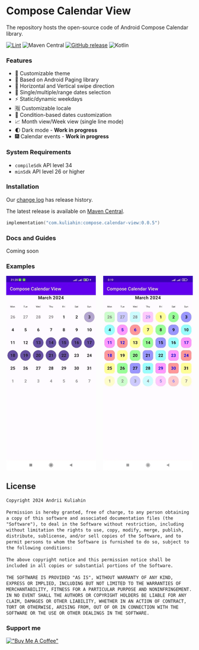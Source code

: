 # Compose Calendar View

The repository hosts the open-source code of Android Compose Calendar library.

[![Lint](https://github.com/AndrewKuliahin96/compose-calendar-view/actions/workflows/lint.yml/badge.svg)](https://github.com/AndrewKuliahin96/compose-calendar-view/actions/workflows/lint.yml)
![Maven Central](https://img.shields.io/maven-central/v/com.kuliahin/compose.calendar-view)
[![GitHub release](https://img.shields.io/github/release/AndrewKuliahin96/compose-calendar-view.svg?maxAge=10)](https://github.com/AndrewKuliahin96/compose-calendar-view/releases)
![Kotlin](https://kotlin-version.aws.icerock.dev/kotlin-version?group=com.kuliahin&name=compose.calendar-view)

### Features

* 🌈 Customizable theme
* 📑 Based on Android Paging library
* 🧭 Horizontal and Vertical swipe direction
* 🎲 Single/multiple/range dates selection
* ⚡️ Static/dynamic weekdays
* 🈯️ Customizable locale
* 💠 Condition-based dates customization
* 📈 Month view/Week view (single line mode)
* 🌓 Dark mode - **Work in progress**
* 🎆 Calendar events - **Work in progress**

### System Requirements

* `compileSdk` API level 34
* `minSdk` API level 26 or higher

### Installation

Our [change log][changelog] has release history.

The latest release is available
on [Maven Central](https://search.maven.org/artifact/com.kuliahin/compose.calendar-view/0.0.5/jar).

```kotlin
implementation("com.kuliahin:compose.calendar-view:0.0.5")
```

### Docs and Guides

Coming soon

### Examples

<div style="display: flex; justify-content: space-between;">
  <img src="pics/example_screenshot.webp" width="48%" alt="Example Screenshot">
  <img src="pics/example_customization.webp" width="48%" alt="Example Customization">
</div>

License
-------

```
Copyright 2024 Andrii Kuliahin

Permission is hereby granted, free of charge, to any person obtaining a copy of this software and associated documentation files (the "Software"), to deal in the Software without restriction, including without limitation the rights to use, copy, modify, merge, publish, distribute, sublicense, and/or sell copies of the Software, and to permit persons to whom the Software is furnished to do so, subject to the following conditions:

The above copyright notice and this permission notice shall be included in all copies or substantial portions of the Software.

THE SOFTWARE IS PROVIDED "AS IS", WITHOUT WARRANTY OF ANY KIND, EXPRESS OR IMPLIED, INCLUDING BUT NOT LIMITED TO THE WARRANTIES OF MERCHANTABILITY, FITNESS FOR A PARTICULAR PURPOSE AND NONINFRINGEMENT. IN NO EVENT SHALL THE AUTHORS OR COPYRIGHT HOLDERS BE LIABLE FOR ANY CLAIM, DAMAGES OR OTHER LIABILITY, WHETHER IN AN ACTION OF CONTRACT, TORT OR OTHERWISE, ARISING FROM, OUT OF OR IN CONNECTION WITH THE SOFTWARE OR THE USE OR OTHER DEALINGS IN THE SOFTWARE.
```

[changelog]: https://github.com/AndrewKuliahin96/compose-calendar-view/releases

### Support me

[!["Buy Me A Coffee"](https://www.buymeacoffee.com/assets/img/custom_images/orange_img.png)](https://www.buymeacoffee.com/andrewkuliahin)
